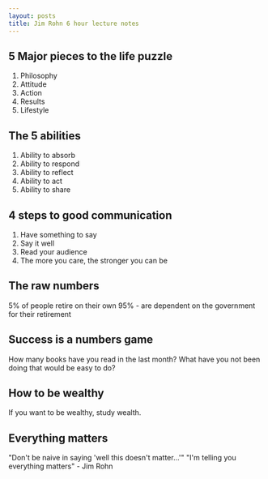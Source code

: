 ```yaml
---
layout: posts
title: Jim Rohn 6 hour lecture notes
---
```


## 5 Major pieces to the life puzzle

1. Philosophy
2. Attitude
3. Action
4. Results
5. Lifestyle

## The 5 abilities

1. Ability to absorb
2. Ability to respond
3. Ability to reflect
4. Ability to act
5. Ability to share

## 4 steps to good communication

1. Have something to say
2. Say it well
3. Read your audience
4. The more you care, the stronger you can be

## The raw numbers

5% of people retire on their own
95% - are dependent on the government for their retirement

## Success is a numbers game

How many books have you read in the last month?
What have you not been doing that would be easy to do?

## How to be wealthy

If you want to be wealthy, study wealth.

## Everything matters

"Don't be naive in saying 'well this doesn't matter...'"
"I'm telling you everything matters" - Jim Rohn
